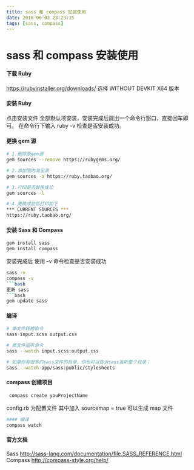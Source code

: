 ```yaml
---
title: sass 和 compass 安装使用
date: 2018-06-03 23:23:15
tags: [sass, compass]
---
```


# sass 和 compass 安装使用

#### 下载 Ruby 
https://rubyinstaller.org/downloads/
选择 WITHOUT DEVKIT X64 版本

#### 安装 Ruby
点击安装文件 全部默认项安装，安装完成后跳出一个命令行窗口，直接回车即可。
在命令行下输入 ruby -v 检查是否安装成功。

#### 更换 gem 源
```bash
# 1.删除原gem源
gem sources --remove https://rubygems.org/

# 2.添加国内淘宝源
gem sources -a https://ruby.taobao.org/

# 3.打印是否替换成功
gem sources -l

# 4.更换成功后打印如下
*** CURRENT SOURCES ***
https://ruby.taobao.org/
```

#### 安装 Sass 和 Compass
```bash
gem install sass
gem install compass
```
安装完成后 使用 -v 命令检查是否安装成功
```bash
sass -v
compass -v
```bash
更新 sass
```bash
gem update sass
```
#### 编译
```bash
# 单文件转换命令
sass input.scss output.css

# 单文件监听命令
sass --watch input.scss:output.css

# 如果你有很多的sass文件的目录，你也可以告诉sass监听整个目录：
sass --watch app/sass:public/stylesheets
```
#### compass 创建项目
```bash
 compass create youProjectName
```
config.rb 为配置文件
其中加入 sourcemap = true 可以生成 map 文件
```bash
#### 编译
compass watch
```
#### 官方文档
Sass http://sass-lang.com/documentation/file.SASS_REFERENCE.html
Compass http://compass-style.org/help/